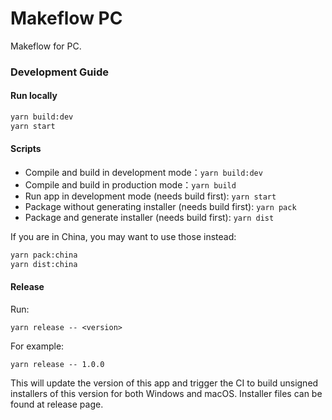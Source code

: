 # Makeflow PC

Makeflow for PC.

### Development Guide

#### Run locally

```bash
yarn build:dev
yarn start
```

#### Scripts

- Compile and build in development mode：`yarn build:dev`
- Compile and build in production mode：`yarn build`
- Run app in development mode (needs build first): `yarn start`
- Package without generating installer (needs build first): `yarn pack`
- Package and generate installer (needs build first): `yarn dist`

If you are in China, you may want to use those instead:

```bash
yarn pack:china
yarn dist:china
```

#### Release

Run:

```
yarn release -- <version>
```

For example:

```
yarn release -- 1.0.0
```

This will update the version of this app and trigger the CI to build unsigned installers of this version for both Windows and macOS. Installer files can be found at release page.

